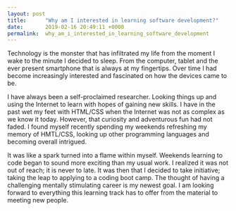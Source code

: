 ```yaml
---
layout: post
title:      "Why am I interested in learning software development?"
date:       2019-02-16 20:49:11 +0000
permalink:  why_am_i_interested_in_learning_software_development
---
```



Technology is the monster that has infiltrated my life from the moment I wake to the minute I decided to sleep. From the computer, tablet and the ever present smartphone that is always at my fingertips. Over time I had become increasingly interested and fascinated on how the devices came to be.

I have always been a self-proclaimed researcher. Looking things up and using the Internet to learn with hopes of gaining new skills. I have in the past wet my feet with HTML/CSS when the Internet was not as complex as we know it today. However, that curiosity and adventurous fun had not faded. I found myself recently spending my weekends refreshing my memory of HMTL/CSS, looking up other programming languages and becoming overall intrigued. 

It was like a spark turned into a flame within myself.  Weekends learning to code began to sound more exciting than my usual work. I realized it was not out of reach; it is never to late. It was then that I decided to take initiative; taking the leap to applying to a coding boot camp.  The thought of having a challenging mentally stimulating career is my newest goal. I am looking forward to everything this learning track has to offer from the material to meeting new people.

